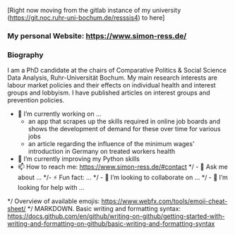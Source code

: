 [Right now moving from the gitlab instance of my university (https://git.noc.ruhr-uni-bochum.de/resssis4) to here]

### My personal Website: https://www.simon-ress.de/

### Biography

I am a PhD candidate at the chairs of Comparative Politics & Social Science Data Analysis, Ruhr-Universität Bochum. My main research interests are labour market policies and their effects on individual health and interest groups and lobbyism. I have published articles on interest groups and prevention policies.

- 🔭 I’m currently working on ...
  - an app that scrapes up the skills required in online job boards and shows the development of demand for these over time for various jobs 
  - an article regarding the influence of the minimum wages' introduction in Germany on treated workers health    
- 🌱 I’m currently improving my Python skills
- 📫 How to reach me: https://www.simon-ress.de/#contact
*/ - 💬 Ask me about ...
*/- ⚡ Fun fact: ...
*/ - 👯 I’m looking to collaborate on ...
*/ - 🤔 I’m looking for help with ...

*/ Overview of available emojis: https://www.webfx.com/tools/emoji-cheat-sheet/
*/ MARKDOWN. Basic writing and formatting syntax: https://docs.github.com/en/github/writing-on-github/getting-started-with-writing-and-formatting-on-github/basic-writing-and-formatting-syntax
